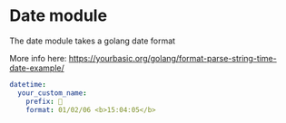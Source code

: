 # Date module
The date module takes a golang date format

More info here: https://yourbasic.org/golang/format-parse-string-time-date-example/

```yml
datetime:
  your_custom_name:
    prefix: 
    format: 01/02/06 <b>15:04:05</b>
```